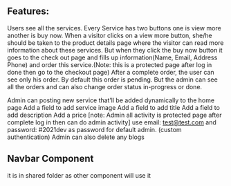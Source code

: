 ## Features: 
Users see all the services. Every Service has two buttons one is view more another is buy now.
When a visitor clicks on a view more button, she/he should be taken to the product details page where the visitor can read more information about these services. 
But when they click the buy now button it goes to the check out page and fills up information(Name, Email, Address Phone) and order this service.(Note: this is a protected page after log in done then go to the checkout page)
After a complete order, the user can see only his order. By default this order is pending.
But the admin can see all the orders and can also change order status in-progress or done.

Admin can posting new service that’ll be added dynamically to the home page
Add a field to add service image
Add a field to add title
Add a field to add description
Add a price
[note: Admin all activity is protected page after complete log in then can do admin activity]
use email: test@test.com and password: #2021dev as password for default admin. (custom authentication)
Admin can also delete any blogs
	
## Navbar Component
it is in shared folder as other component will use it